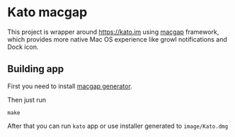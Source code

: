 # Kato macgap

This project is wrapper around https://kato.im using [macgap](http://github.com/maccman/macgap) framework, which provides more native Mac OS experience like growl notifications and Dock icon.


## Building app

First you need to install [macgap generator](http://github.com/maccman/macgap-rb).

Then just run

    make

After that you can run `kato` app or use installer generated to `image/Kato.dmg`
